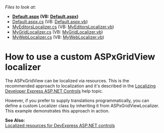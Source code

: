 <!-- default file list -->
*Files to look at*:

* **[Default.aspx](./CS/CustomLocalizer/Default.aspx) (VB: [Default.aspx](./VB/CustomLocalizer/Default.aspx))**
* [Default.aspx.cs](./CS/CustomLocalizer/Default.aspx.cs) (VB: [Default.aspx.vb](./VB/CustomLocalizer/Default.aspx.vb))
* [MyEditorsLocalizer.cs](./CS/CustomLocalizer/MyEditorsLocalizer.cs) (VB: [MyEditorsLocalizer.vb](./VB/CustomLocalizer/MyEditorsLocalizer.vb))
* [MyGridLocalizer.cs](./CS/CustomLocalizer/MyGridLocalizer.cs) (VB: [MyGridLocalizer.vb](./VB/CustomLocalizer/MyGridLocalizer.vb))
* [MyWebLocalizer.cs](./CS/CustomLocalizer/MyWebLocalizer.cs) (VB: [MyWebLocalizer.vb](./VB/CustomLocalizer/MyWebLocalizer.vb))
<!-- default file list end -->
# How to use a custom ASPxGridView localizer


<p>The ASPxGridView can be localized via resources. This is the recommended approach to localization and it's described in the <a href="http://documentation.devexpress.com/#AspNet/CustomDocument3872">Localizing Developer Express ASP.NET Controls</a> help topic.</p><p>However, if you prefer to supply translations programmatically, you can define a custom Localizer class by inheriting it from ASPxGridViewLocalizer. This example demonstrates this approach in action.</p><p><strong>See Also:</strong><br />
<a href="https://www.devexpress.com/Support/Center/p/K421">Localized resources for DevExpress ASP.NET controls</a></p>

<br/>


